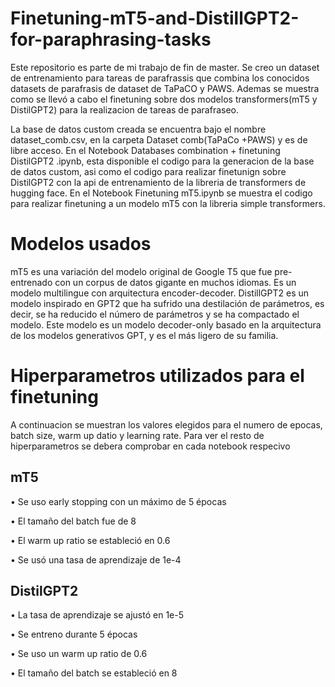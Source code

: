 # Finetuning-mT5-and-DistillGPT2-for-paraphrasing-tasks
Este repositorio es parte de mi trabajo de fin de master. Se creo un dataset de entrenamiento para tareas de parafrassis que combina los conocidos datasets de parafrasis de dataset de TaPaCO y PAWS.
Ademas se muestra como se llevó a cabo el finetuning sobre dos modelos transformers(mT5 y DistilGPT2) para la realizacion de tareas de parafraseo.

La base de datos custom creada se encuentra bajo el nombre dataset_comb.csv, en la carpeta Dataset comb(TaPaCo +PAWS) y es de libre acceso.
En el Notebook Databases combination + finetuning DistilGPT2 .ipynb, esta disponible el codigo para la generacion de la base de datos custom, asi como el codigo para realizar finetunign sobre DistilGPT2 con la api de entrenamiento de la libreria de transformers de hugging face.
En el Notebook Finetuning mT5.ipynb se muestra el codigo para realizar finetuning a un modelo mT5 con la libreria simple transformers.

# Modelos usados 
mT5 es una variación del modelo original de Google T5 que fue pre-entrenado con un corpus de datos gigante en muchos idiomas. Es un modelo multilingue con 
arquitectura encoder-decoder. 
DistillGPT2 es un modelo inspirado en GPT2 que ha sufrido una destilación de parámetros, es decir, se ha reducido el número de parámetros y se ha compactado el modelo. Este modelo
es un modelo decoder-only basado en la arquitectura de los modelos generativos GPT, y es el más ligero de su familia.

# Hiperparametros utilizados para el finetuning 
A continuacion se muestran los valores elegidos para el numero de epocas, batch size, warm up datio y learning rate.
Para ver el resto de hiperparametros se debera comprobar en cada notebook respecivo
## mT5
• Se uso early stopping con un máximo de 5 épocas

• El tamaño del batch fue de 8

• El warm up ratio se estableció en 0.6

• Se usó una tasa de aprendizaje de 1e-4


## DistilGPT2
• La tasa de aprendizaje se ajustó en 1e-5

• Se entreno durante 5 épocas

• Se uso un warm up ratio de 0.6

• El tamaño del batch se estableció en 8




